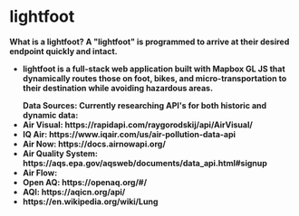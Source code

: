 # lightfoot

<b> What is a lightfoot? <b>
A "lightfoot" is programmed to arrive at their desired endpoint quickly and intact.

* lightfoot is a full-stack web application built with Mapbox GL JS that dynamically routes those on foot, bikes, and micro-transportation to their destination while avoiding hazardous areas.  

<ul> Data Sources: 
Currently researching API's for both historic and dynamic data:
<li> Air Visual: https://rapidapi.com/raygorodskij/api/AirVisual/
<li> IQ Air: https://www.iqair.com/us/air-pollution-data-api
<li> Air Now: https://docs.airnowapi.org/
<li> Air Quality System: https://aqs.epa.gov/aqsweb/documents/data_api.html#signup
<li> Air Flow: 
<li> Open AQ: https://openaq.org/#/
<li> AQI: https://aqicn.org/api/
<li> https://en.wikipedia.org/wiki/Lung
</ul>




